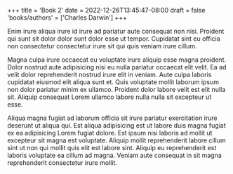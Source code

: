 +++
title = 'Book 2'
date = 2022-12-26T13:45:47-08:00
draft = false
'books/authors' = ['Charles Darwin']
+++

Enim irure aliqua irure id irure ad pariatur aute consequat non nisi. Proident qui sunt sit dolor dolor sunt dolor esse ut tempor. Cupidatat sint eu officia non consectetur consectetur irure sit qui quis veniam irure cillum.

Magna culpa irure occaecat eu voluptate irure aliquip esse magna proident. Dolor nostrud aute adipisicing nisi eu nulla pariatur occaecat elit velit. Ea ad velit dolor reprehenderit nostrud irure elit in veniam. Aute culpa laboris cupidatat eiusmod elit aliqua sunt et. Quis voluptate mollit laborum ipsum non dolor pariatur minim ex ullamco. Proident dolor labore velit est elit nulla sit. Aliquip consequat Lorem ullamco labore nulla nulla sit excepteur ut esse.

Aliqua magna fugiat ad laborum officia sit irure pariatur exercitation irure deserunt ut aliqua qui. Est aliqua adipisicing est ut labore duis magna fugiat ex ea adipisicing Lorem fugiat dolore. Est ipsum nisi laboris ad mollit ut excepteur sit magna est voluptate. Aliquip mollit reprehenderit labore cillum sint ut non qui mollit quis elit est labore sint. Aliquip eu reprehenderit est laboris voluptate ea cillum ad magna. Veniam aute consequat in sit magna reprehenderit consectetur irure mollit.
